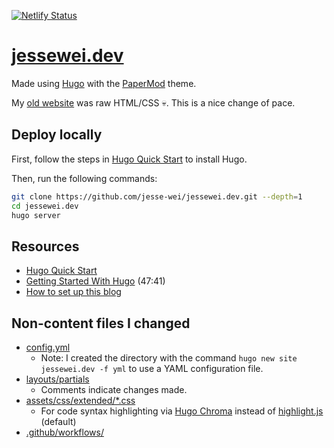 [![Netlify Status](https://api.netlify.com/api/v1/badges/9d745180-286f-4084-bd0e-046e2c5d22ef/deploy-status)](https://app.netlify.com/sites/cheerful-mousse-b9d87b/deploys)

# [jessewei.dev](https://jessewei.dev)

Made using [Hugo](https://gohugo.io) with the [PaperMod](https://github.com/adityatelange/hugo-PaperMod) theme.

My [old website](https://github.com/jesse-wei/jessewei.dev_old) was raw HTML/CSS 💀. This is a nice change of pace.

## Deploy locally

First, follow the steps in [Hugo Quick Start](https://gohugo.io/getting-started/quick-start/#prerequisites) to install Hugo.

Then, run the following commands:

```bash
git clone https://github.com/jesse-wei/jessewei.dev.git --depth=1
cd jessewei.dev
hugo server
```

## Resources

* [Hugo Quick Start](https://gohugo.io/getting-started/quick-start)
* [Getting Started With Hugo](https://www.youtube.com/watch?v=hjD9jTi_DQ4) (47:41)
* [How to set up this blog](https://kpwn.de/2021/09/how-to-set-up-this-blog/)

## Non-content files I changed

* [config.yml](https://github.com/jesse-wei/jessewei.dev/blob/main/config.yml)
  * Note: I created the directory with the command `hugo new site jessewei.dev -f yml` to use a YAML configuration file.
* [layouts/partials](https://github.com/jesse-wei/jessewei.dev/blob/main/layouts/partials)
  * Comments indicate changes made.
* [assets/css/extended/*.css](https://github.com/jesse-wei/jessewei.dev/tree/main/assets/css/extended)
  * For code syntax highlighting via [Hugo Chroma](https://gohugo.io/content-management/syntax-highlighting/) instead of [highlight.js](https://highlightjs.org) (default)
* [.github/workflows/](https://github.com/jesse-wei/jessewei.dev/blob/main/.github/workflows/)
